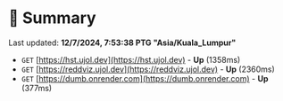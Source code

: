 # 📖 Summary
Last updated: **12/7/2024, 7:53:38 PTG "Asia/Kuala_Lumpur"**

- `GET` [https://hst.ujol.dev](https://hst.ujol.dev) - **Up** (1358ms)
- `GET` [https://reddviz.ujol.dev](https://reddviz.ujol.dev) - **Up** (2360ms)
- `GET` [https://dumb.onrender.com](https://dumb.onrender.com) - **Up** (377ms)
